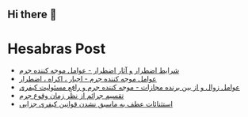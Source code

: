 ## Hi there 👋


# Hesabras Post

<!-- BLOG-POST-LIST:START -->
- [شرایط اضطرار و آثار اضطرار  - عوامل موجه کننده جرم](https://hesabraslaw.com/blog/%D8%B4%D8%B1%D8%A7%DB%8C%D8%B7-%D8%A7%D8%B6%D8%B7%D8%B1%D8%A7%D8%B1-%D9%88-%D8%A2%D8%AB%D8%A7%D8%B1-%D8%A7%D8%B6%D8%B7%D8%B1%D8%A7%D8%B1-%D8%B9%D9%88%D8%A7%D9%85%D9%84-%D9%85%D9%88%D8%AC%D9%87-%DA%A9%D9%86%D9%86%D8%AF%D9%87-%D8%AC%D8%B1%D9%85/)
- [عوامل موجه کننده جرم - اجبار ، اکراه ، اضطرار](https://hesabraslaw.com/blog/%D8%B9%D9%88%D8%A7%D9%85%D9%84-%D9%85%D9%88%D8%AC%D9%87-%DA%A9%D9%86%D9%86%D8%AF%D9%87-%D8%AC%D8%B1%D9%85-%D8%A7%D8%AC%D8%A8%D8%A7%D8%B1-%D8%A7%DA%A9%D8%B1%D8%A7%D9%87-%D8%A7%D8%B6%D8%B7%D8%B1%D8%A7%D8%B1/)
- [عوامل زوال و از بین برنده  مجازات - موجه کننده جرم و رافع مسئولیت کیفری](https://hesabraslaw.com/blog/%D8%B9%D9%88%D8%A7%D9%85%D9%84-%D8%B2%D9%88%D8%A7%D9%84-%D9%88-%D8%A7%D8%B2-%D8%A8%DB%8C%D9%86-%D8%A8%D8%B1%D9%86%D8%AF%D9%87-%D9%85%D8%AC%D8%A7%D8%B2%D8%A7%D8%AA-%D9%85%D9%88%D8%AC%D9%87-%DA%A9%D9%86%D9%86%D8%AF%D9%87-%D8%AC%D8%B1%D9%85-%D9%88-%D8%B1%D8%A7%D9%81%D8%B9-%D9%85%D8%B3%D8%A6%D9%88%D9%84%DB%8C%D8%AA-%DA%A9%DB%8C%D9%81%D8%B1%DB%8C/)
- [تقسیم جرائم از نظر زمان وقوع جرم](https://hesabraslaw.com/blog/%D8%AA%D9%82%D8%B3%DB%8C%D9%85-%D8%AC%D8%B1%D8%A7%D8%A6%D9%85-%D8%A7%D8%B2-%D9%86%D8%B8%D8%B1-%D8%B2%D9%85%D8%A7%D9%86-%D9%88%D9%82%D9%88%D8%B9-%D8%AC%D8%B1%D9%85/)
- [استثنائات عطف به ماسبق نشدن قوانین کیفری جزایی](https://hesabraslaw.com/blog/%D8%A7%D8%B3%D8%AA%D8%AB%D9%86%D8%A7%D8%A6%D8%A7%D8%AA-%D8%B9%D8%B7%D9%81-%D8%A8%D9%87-%D9%85%D8%A7%D8%B3%D8%A8%D9%82-%D9%86%D8%B4%D8%AF%D9%86-%D9%82%D9%88%D8%A7%D9%86%DB%8C%D9%86-%DA%A9%DB%8C%D9%81%D8%B1%DB%8C-%D8%AC%D8%B2%D8%A7%DB%8C%DB%8C/)
<!-- BLOG-POST-LIST:END -->


<!--
**alisamadian/alisamadian** is a ✨ _special_ ✨ repository because its `README.md` (this file) appears on your GitHub profile.

Here are some ideas to get you started:

- 🔭 I’m currently working on ...
- 🌱 I’m currently learning ...
- 👯 I’m looking to collaborate on ...
- 🤔 I’m looking for help with ...
- 💬 Ask me about ...
- 📫 How to reach me: ...
- 😄 Pronouns: ...
- ⚡ Fun fact: ...
-->
